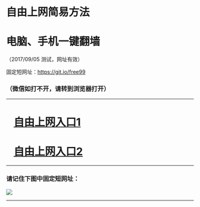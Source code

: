 ﻿# 自由上网简易方法

# 电脑、手机一键翻墙

（2017/09/05 测试，网址有效）

固定短网址：https://git.io/free99

### （微信如打不开，请转到浏览器打开）


***





# &nbsp;&nbsp; <a href="http://ft286508361.fwq-tz1001.xyz/fwqtz01.html?t=090500127498 " target="_blank">自由上网入口1</a>
# &nbsp;&nbsp; <a href="http://ft1510927043.fwq-tz1002.xyz/fwqtz02.html?t=090500123514 " target="_blank">自由上网入口2</a>
***

### 请记住下图中固定短网址：

<img src="https://s3-us-west-2.amazonaws.com/fwq-1001/yjfq-20170905okok.png" /> 


***

